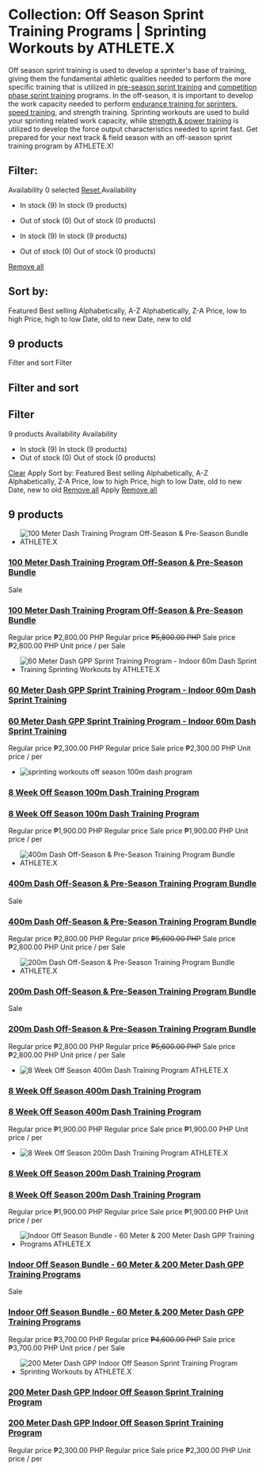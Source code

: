 #  Collection: Off Season Sprint Training Programs | Sprinting Workouts by ATHLETE.X
Off season sprint training is used to develop a sprinter's base of training, giving them the fundamental athletic qualities needed to perform the more specific training that is utilized in [pre-season sprint training](https://sprintingworkouts.com/collections/pre-season-training-programs "pre season sprint training program") and [competition phase sprint training](https://sprintingworkouts.com/collections/in-season-sprint-training-programs "in season competition phase sprint training programs") programs.
In the off-season, it is important to develop the work capacity needed to perform [endurance training for sprinters](https://www.youtube.com/watch?v=5Se28U5OcMk "endurance training for sprinters"), [speed training](https://www.youtube.com/watch?v=5ecYcDaSo88 "speed workouts for sprinters"), and strength training. Sprinting workouts are used to build your sprinting related work capacity, while [strength & power training](https://www.youtube.com/watch?v=97-xmnYS_tk "strength training sprinters") is utilized to develop the force output characteristics needed to sprint fast.
Get prepared for your next track & field season with an off-season sprint training program by ATHLETE.X!
##  Filter: 
Availability 
0 selected
[ Reset ](https://sprintingworkouts.com/collections/off-season-sprint-training-programs)
Availability
  * In stock (9) In stock (9 products)
  * Out of stock (0) Out of stock (0 products)


  * In stock (9) In stock (9 products)
  * Out of stock (0) Out of stock (0 products)


[ Remove all ](https://sprintingworkouts.com/collections/off-season-sprint-training-programs)
##  Sort by:
Featured  Best selling  Alphabetically, A-Z  Alphabetically, Z-A  Price, low to high  Price, high to low  Date, old to new  Date, new to old 
##  9 products 
Filter and sort  Filter 
## Filter and sort 
## Filter 
9 products 
Availability
Availability
  * In stock (9) In stock (9 products)
  * Out of stock (0) Out of stock (0 products)


[Clear](https://sprintingworkouts.com/collections/off-season-sprint-training-programs) Apply 
Sort by:
Featured  Best selling  Alphabetically, A-Z  Alphabetically, Z-A  Price, low to high  Price, high to low  Date, old to new  Date, new to old 
[Remove all](https://sprintingworkouts.com/collections/off-season-sprint-training-programs) Apply 
[ Remove all ](https://sprintingworkouts.com/collections/off-season-sprint-training-programs)
##  9 products 
  * ![100 Meter Dash Training Program Off-Season & Pre-Season Bundle ATHLETE.X](https://sprintingworkouts.com/cdn/shop/products/100-Meter-Dash-Training-Program-Off-Season-_-Pre-Season-Bundle-ATHLETE.X-1610476110.jpg?v=1610476112&width=533)
###  [ 100 Meter Dash Training Program Off-Season & Pre-Season Bundle ](https://sprintingworkouts.com/products/off-season-pre-season-100m-dash-training-program-bundle)
Sale
###  [ 100 Meter Dash Training Program Off-Season & Pre-Season Bundle ](https://sprintingworkouts.com/products/off-season-pre-season-100m-dash-training-program-bundle)
Regular price ₱2,800.00 PHP 
Regular price ~~₱5,800.00 PHP~~ Sale price ₱2,800.00 PHP 
Unit price / per 
Sale
  * ![60 Meter Dash GPP Sprint Training Program - Indoor 60m Dash Sprint Training Sprinting Workouts by ATHLETE.X](https://sprintingworkouts.com/cdn/shop/products/60-Meter-Dash-GPP-Sprint-Training-Program---Indoor-60m-Dash-Sprint-Training-Sprinting-Workouts-by-ATHLETE.X-1610476174.jpg?v=1610476176&width=533)
###  [ 60 Meter Dash GPP Sprint Training Program - Indoor 60m Dash Sprint Training ](https://sprintingworkouts.com/products/60-meter-dash-gpp-sprint-training-program-off-season)
###  [ 60 Meter Dash GPP Sprint Training Program - Indoor 60m Dash Sprint Training ](https://sprintingworkouts.com/products/60-meter-dash-gpp-sprint-training-program-off-season)
Regular price ₱2,300.00 PHP 
Regular price Sale price ₱2,300.00 PHP 
Unit price / per 
  * ![sprinting workouts off season 100m dash program](https://sprintingworkouts.com/cdn/shop/products/8-Week-Off-Season-100m-Dash-Training-Program-ATHLETE.X-1610475993.jpg?v=1634414853&width=533)
###  [ 8 Week Off Season 100m Dash Training Program ](https://sprintingworkouts.com/products/8-week-off-season-100m-dash-training-program)
###  [ 8 Week Off Season 100m Dash Training Program ](https://sprintingworkouts.com/products/8-week-off-season-100m-dash-training-program)
Regular price ₱1,900.00 PHP 
Regular price Sale price ₱1,900.00 PHP 
Unit price / per 
  * ![400m Dash Off-Season & Pre-Season Training Program Bundle ATHLETE.X](https://sprintingworkouts.com/cdn/shop/products/400m-Dash-Off-Season-_-Pre-Season-Training-Program-Bundle-ATHLETE.X-1610476147.jpg?v=1610476150&width=533)
###  [ 400m Dash Off-Season & Pre-Season Training Program Bundle ](https://sprintingworkouts.com/products/400m-dash-off-season-pre-season-training-program-bundle)
Sale
###  [ 400m Dash Off-Season & Pre-Season Training Program Bundle ](https://sprintingworkouts.com/products/400m-dash-off-season-pre-season-training-program-bundle)
Regular price ₱2,800.00 PHP 
Regular price ~~₱5,600.00 PHP~~ Sale price ₱2,800.00 PHP 
Unit price / per 
Sale
  * ![200m Dash Off-Season & Pre-Season Training Program Bundle ATHLETE.X](https://sprintingworkouts.com/cdn/shop/products/200m-Dash-Off-Season-_-Pre-Season-Training-Program-Bundle-ATHLETE.X-1610476122.jpg?v=1610476124&width=533)
###  [ 200m Dash Off-Season & Pre-Season Training Program Bundle ](https://sprintingworkouts.com/products/200m-dash-training-program)
Sale
###  [ 200m Dash Off-Season & Pre-Season Training Program Bundle ](https://sprintingworkouts.com/products/200m-dash-training-program)
Regular price ₱2,800.00 PHP 
Regular price ~~₱5,600.00 PHP~~ Sale price ₱2,800.00 PHP 
Unit price / per 
Sale
  * ![8 Week Off Season 400m Dash Training Program ATHLETE.X](https://sprintingworkouts.com/cdn/shop/products/8-Week-Off-Season-400m-Dash-Training-Program-ATHLETE.X-1610476010.jpg?v=1610476012&width=533)
###  [ 8 Week Off Season 400m Dash Training Program ](https://sprintingworkouts.com/products/8-week-off-season-400m-dash-training-program)
###  [ 8 Week Off Season 400m Dash Training Program ](https://sprintingworkouts.com/products/8-week-off-season-400m-dash-training-program)
Regular price ₱1,900.00 PHP 
Regular price Sale price ₱1,900.00 PHP 
Unit price / per 
  * ![8 Week Off Season 200m Dash Training Program ATHLETE.X](https://sprintingworkouts.com/cdn/shop/products/8-Week-Off-Season-200m-Dash-Training-Program-ATHLETE.X-1610475997.jpg?v=1610475999&width=533)
###  [ 8 Week Off Season 200m Dash Training Program ](https://sprintingworkouts.com/products/8-week-off-season-200m-dash-training-program)
###  [ 8 Week Off Season 200m Dash Training Program ](https://sprintingworkouts.com/products/8-week-off-season-200m-dash-training-program)
Regular price ₱1,900.00 PHP 
Regular price Sale price ₱1,900.00 PHP 
Unit price / per 
  * ![Indoor Off Season Bundle - 60 Meter & 200 Meter Dash GPP Training Programs ATHLETE.X](https://sprintingworkouts.com/cdn/shop/products/Indoor-Off-Season-Bundle---60-Meter-_-200-Meter-Dash-GPP-Training-Programs-ATHLETE.X-1610476180.jpg?v=1610476181&width=533)
###  [ Indoor Off Season Bundle - 60 Meter & 200 Meter Dash GPP Training Programs ](https://sprintingworkouts.com/products/indoor-off-season-bundle-60-meter-200-meter-dash-gpp-training-programs)
Sale
###  [ Indoor Off Season Bundle - 60 Meter & 200 Meter Dash GPP Training Programs ](https://sprintingworkouts.com/products/indoor-off-season-bundle-60-meter-200-meter-dash-gpp-training-programs)
Regular price ₱3,700.00 PHP 
Regular price ~~₱4,600.00 PHP~~ Sale price ₱3,700.00 PHP 
Unit price / per 
Sale
  * ![200 Meter Dash GPP Indoor Off Season Sprint Training Program Sprinting Workouts by ATHLETE.X](https://sprintingworkouts.com/cdn/shop/products/200-Meter-Dash-GPP-Indoor-Off-Season-Sprint-Training-Program-Sprinting-Workouts-by-ATHLETE.X-1610476177.jpg?v=1610476179&width=533)
###  [ 200 Meter Dash GPP Indoor Off Season Sprint Training Program ](https://sprintingworkouts.com/products/200-meter-dash-gpp-sprint-training-program)
###  [ 200 Meter Dash GPP Indoor Off Season Sprint Training Program ](https://sprintingworkouts.com/products/200-meter-dash-gpp-sprint-training-program)
Regular price ₱2,300.00 PHP 
Regular price Sale price ₱2,300.00 PHP 
Unit price / per 


